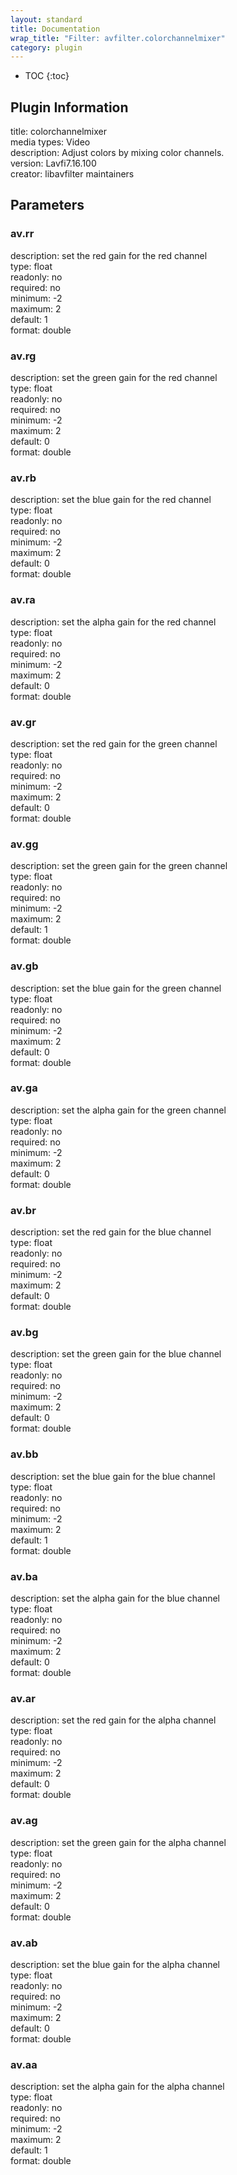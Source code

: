 ```yaml
---
layout: standard
title: Documentation
wrap_title: "Filter: avfilter.colorchannelmixer"
category: plugin
---
```

* TOC
{:toc}

## Plugin Information

title: colorchannelmixer  
media types:
Video  
description: Adjust colors by mixing color channels.  
version: Lavfi7.16.100  
creator: libavfilter maintainers  

## Parameters

### av.rr

  
description:
set the red gain for the red channel  
type: float  
readonly: no  
required: no  
minimum: -2  
maximum: 2  
default: 1  
format: double  

### av.rg

  
description:
set the green gain for the red channel  
type: float  
readonly: no  
required: no  
minimum: -2  
maximum: 2  
default: 0  
format: double  

### av.rb

  
description:
set the blue gain for the red channel  
type: float  
readonly: no  
required: no  
minimum: -2  
maximum: 2  
default: 0  
format: double  

### av.ra

  
description:
set the alpha gain for the red channel  
type: float  
readonly: no  
required: no  
minimum: -2  
maximum: 2  
default: 0  
format: double  

### av.gr

  
description:
set the red gain for the green channel  
type: float  
readonly: no  
required: no  
minimum: -2  
maximum: 2  
default: 0  
format: double  

### av.gg

  
description:
set the green gain for the green channel  
type: float  
readonly: no  
required: no  
minimum: -2  
maximum: 2  
default: 1  
format: double  

### av.gb

  
description:
set the blue gain for the green channel  
type: float  
readonly: no  
required: no  
minimum: -2  
maximum: 2  
default: 0  
format: double  

### av.ga

  
description:
set the alpha gain for the green channel  
type: float  
readonly: no  
required: no  
minimum: -2  
maximum: 2  
default: 0  
format: double  

### av.br

  
description:
set the red gain for the blue channel  
type: float  
readonly: no  
required: no  
minimum: -2  
maximum: 2  
default: 0  
format: double  

### av.bg

  
description:
set the green gain for the blue channel  
type: float  
readonly: no  
required: no  
minimum: -2  
maximum: 2  
default: 0  
format: double  

### av.bb

  
description:
set the blue gain for the blue channel  
type: float  
readonly: no  
required: no  
minimum: -2  
maximum: 2  
default: 1  
format: double  

### av.ba

  
description:
set the alpha gain for the blue channel  
type: float  
readonly: no  
required: no  
minimum: -2  
maximum: 2  
default: 0  
format: double  

### av.ar

  
description:
set the red gain for the alpha channel  
type: float  
readonly: no  
required: no  
minimum: -2  
maximum: 2  
default: 0  
format: double  

### av.ag

  
description:
set the green gain for the alpha channel  
type: float  
readonly: no  
required: no  
minimum: -2  
maximum: 2  
default: 0  
format: double  

### av.ab

  
description:
set the blue gain for the alpha channel  
type: float  
readonly: no  
required: no  
minimum: -2  
maximum: 2  
default: 0  
format: double  

### av.aa

  
description:
set the alpha gain for the alpha channel  
type: float  
readonly: no  
required: no  
minimum: -2  
maximum: 2  
default: 1  
format: double  

